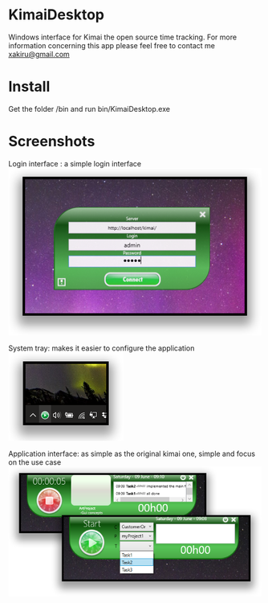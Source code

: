 # KimaiDesktop
Windows interface for Kimai the open source time tracking.
For more information concerning this app please feel free to contact me xakiru@gmail.com


# Install
Get the folder /bin and run bin/KimaiDesktop.exe


# Screenshots

Login interface : a simple login interface
![Alt text](screenshots/login.png?raw=true "Login")

System tray: makes it easier to configure the application
![Alt text](screenshots/tray.png?raw=true "Tray")

Application interface: as simple as the original kimai one, simple and focus on the use case
![Alt text](screenshots/app.png?raw=true "App")